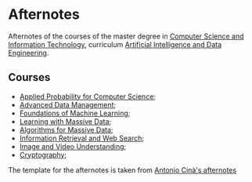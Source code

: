 # Afternotes
Afternotes of the courses of the master degree in [Computer Science and Information Technology](https://www.unive.it/web/it/2777/home), curriculum [Artificial Intelligence and Data Engineering](https://www.unive.it/data/it/2911/artificial-intelligence-and-data-engineering-cm90-22-22).
## Courses
- [Applied Probability for Computer Science](https://github.com/NicolaAggio/Afternotes/tree/main/Applied%20Probability%20For%20Computer%20Science);
- [Advanced Data Management](https://github.com/NicolaAggio/Afternotes/tree/main/AdvancedDataManagement);
- [Foundations of Machine Learning](https://github.com/NicolaAggio/Afternotes/tree/main/FoundationsOfMachineLearning);
- [Learning with Massive Data](https://github.com/NicolaAggio/Afternotes/tree/main/LearningWithMassiveData);
- [Algorithms for Massive Data](https://github.com/NicolaAggio/Afternotes/tree/main/AlgorithmsForMassiveData);
- [Information Retrieval and Web Search](https://github.com/NicolaAggio/Afternotes/tree/main/InformationRetrievalAndWebSearch);
- [Image and Video Understanding](https://github.com/NicolaAggio/Afternotes/tree/main/ImageAndVideoUnderstanding);
- [Cryptography](https://github.com/NicolaAggio/Afternotes/tree/main/Cryptography);

The template for the afternotes is taken from [Antonio Cinà's afternotes](https://github.com/Cinofix/Afternotes/tree/master/ArtificialIntelligence)